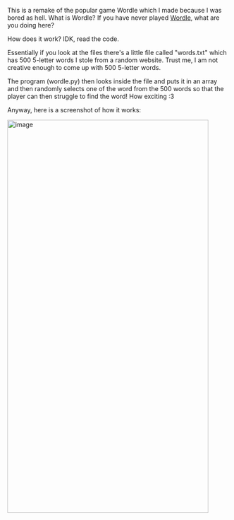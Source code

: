 This is a remake of the popular game Wordle which I made because I was bored as hell.
What is Wordle? If you have never played [Wordle](https://www.nytimes.com/games/wordle/index.html), what are you doing here?

How does it work? IDK, read the code.

Essentially if you look at the files there's a little file called "words.txt" which has 500 5-letter words I stole from a random website. Trust me, I am not creative enough to come up with 500 5-letter words.

The program (wordle.py) then looks inside the file and puts it in an array and then randomly selects one of the word from the 500 words so that the player can then struggle to find the word! How exciting :3

Anyway, here is a screenshot of how it works:

<img width="456" height="890" alt="image" src="https://github.com/user-attachments/assets/610cae45-834a-42ce-8173-8d8fd533cb0c" />
